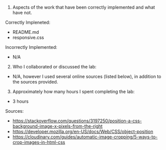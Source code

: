 1) Aspects of the work that have been correctly implemented and what have not.

Correctly Impleneted:
- README.md
- responsive.css

Incorrectly Implemented:
- N/A

2) Who I collaborated or discussed the lab:
- N/A, however I used several online sources (listed below), in addition to the sources provided.

3) Approximately how many hours I spent completing the lab:
- 3 hours

Sources:
- https://stackoverflow.com/questions/3197250/position-a-css-background-image-x-pixels-from-the-right
- https://developer.mozilla.org/en-US/docs/Web/CSS/object-position
- https://cloudinary.com/guides/automatic-image-cropping/5-ways-to-crop-images-in-html-css